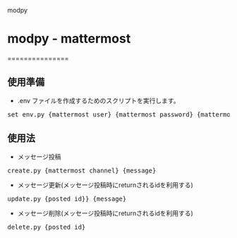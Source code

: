 modpy
# modpy - mattermost
===============

## 使用準備

* .env ファイルを作成するためのスクリプトを実行します。
<pre>
set_env.py {mattermost_user} {mattermost_password} {mattermost_host} {mattermost_team} {mattermost_port}
</pre>

## 使用法

* メッセージ投稿
<pre>
create.py {mattermost_channel} {message}
</pre>

* メッセージ更新(メッセージ投稿時にreturnされるidを利用する)
<pre>
update.py {posted_id}} {message}
</pre>

* メッセージ削除(メッセージ投稿時にreturnされるidを利用する)
<pre>
delete.py {posted_id}
</pre>
